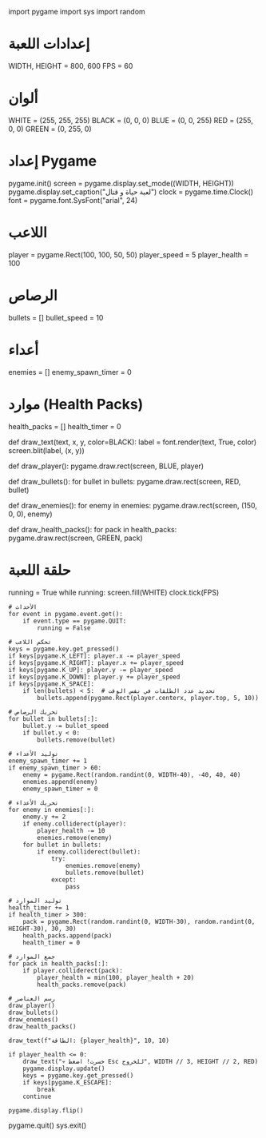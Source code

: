 import pygame
import sys
import random

# إعدادات اللعبة
WIDTH, HEIGHT = 800, 600
FPS = 60

# ألوان
WHITE = (255, 255, 255)
BLACK = (0, 0, 0)
BLUE = (0, 0, 255)
RED = (255, 0, 0)
GREEN = (0, 255, 0)

# إعداد Pygame
pygame.init()
screen = pygame.display.set_mode((WIDTH, HEIGHT))
pygame.display.set_caption("لعبة حياة و قتال")
clock = pygame.time.Clock()
font = pygame.font.SysFont("arial", 24)

# اللاعب
player = pygame.Rect(100, 100, 50, 50)
player_speed = 5
player_health = 100

# الرصاص
bullets = []
bullet_speed = 10

# أعداء
enemies = []
enemy_spawn_timer = 0

# موارد (Health Packs)
health_packs = []
health_timer = 0

def draw_text(text, x, y, color=BLACK):
    label = font.render(text, True, color)
    screen.blit(label, (x, y))

def draw_player():
    pygame.draw.rect(screen, BLUE, player)

def draw_bullets():
    for bullet in bullets:
        pygame.draw.rect(screen, RED, bullet)

def draw_enemies():
    for enemy in enemies:
        pygame.draw.rect(screen, (150, 0, 0), enemy)

def draw_health_packs():
    for pack in health_packs:
        pygame.draw.rect(screen, GREEN, pack)

# حلقة اللعبة
running = True
while running:
    screen.fill(WHITE)
    clock.tick(FPS)

    # الأحداث
    for event in pygame.event.get():
        if event.type == pygame.QUIT:
            running = False

    # تحكم اللاعب
    keys = pygame.key.get_pressed()
    if keys[pygame.K_LEFT]: player.x -= player_speed
    if keys[pygame.K_RIGHT]: player.x += player_speed
    if keys[pygame.K_UP]: player.y -= player_speed
    if keys[pygame.K_DOWN]: player.y += player_speed
    if keys[pygame.K_SPACE]:
        if len(bullets) < 5:  # تحديد عدد الطلقات في نفس الوقت
            bullets.append(pygame.Rect(player.centerx, player.top, 5, 10))

    # تحريك الرصاص
    for bullet in bullets[:]:
        bullet.y -= bullet_speed
        if bullet.y < 0:
            bullets.remove(bullet)

    # توليد الأعداء
    enemy_spawn_timer += 1
    if enemy_spawn_timer > 60:
        enemy = pygame.Rect(random.randint(0, WIDTH-40), -40, 40, 40)
        enemies.append(enemy)
        enemy_spawn_timer = 0

    # تحريك الأعداء
    for enemy in enemies[:]:
        enemy.y += 2
        if enemy.colliderect(player):
            player_health -= 10
            enemies.remove(enemy)
        for bullet in bullets:
            if enemy.colliderect(bullet):
                try:
                    enemies.remove(enemy)
                    bullets.remove(bullet)
                except:
                    pass

    # توليد الموارد
    health_timer += 1
    if health_timer > 300:
        pack = pygame.Rect(random.randint(0, WIDTH-30), random.randint(0, HEIGHT-30), 30, 30)
        health_packs.append(pack)
        health_timer = 0

    # جمع الموارد
    for pack in health_packs[:]:
        if player.colliderect(pack):
            player_health = min(100, player_health + 20)
            health_packs.remove(pack)

    # رسم العناصر
    draw_player()
    draw_bullets()
    draw_enemies()
    draw_health_packs()

    draw_text(f"الطاقة: {player_health}", 10, 10)

    if player_health <= 0:
        draw_text("💀 خسرت! اضغط Esc للخروج", WIDTH // 3, HEIGHT // 2, RED)
        pygame.display.update()
        keys = pygame.key.get_pressed()
        if keys[pygame.K_ESCAPE]:
            break
        continue

    pygame.display.flip()

pygame.quit()
sys.exit()
